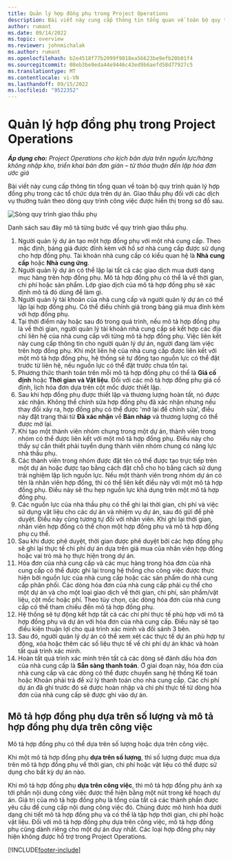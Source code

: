 ```yaml
---
title: Quản lý hợp đồng phụ trong Project Operations
description: Bài viết này cung cấp thông tin tổng quan về toàn bộ quy trình quản lý hợp đồng phụ thường gặp trong các tổ chức dựa trên dự án.
author: rumant
ms.date: 09/14/2022
ms.topic: overview
ms.reviewer: johnmichalak
ms.author: rumant
ms.openlocfilehash: b2e4518f77b2099f9818ea56623be9efb20b01f4
ms.sourcegitcommit: 08eb3be9eda44e9446c43ed9b6aefd58d77927c5
ms.translationtype: MT
ms.contentlocale: vi-VN
ms.lasthandoff: 09/15/2022
ms.locfileid: "9522352"
---
```

# <a name="subcontract-management-in-project-operations"></a>Quản lý hợp đồng phụ trong Project Operations


_**Áp dụng cho:** Project Operations cho kịch bản dựa trên nguồn lực/hàng không nhập kho, triển khai bản đơn giản – từ thỏa thuận đến lập hóa đơn ước giá_

Bài viết này cung cấp thông tin tổng quan về toàn bộ quy trình quản lý hợp đồng phụ trong các tổ chức dựa trên dự án. Giao thầu phụ đối với các dịch vụ thường tuân theo dòng quy trình công việc được hiển thị trong sơ đồ sau.

![Sòng quy trình giao thầu phụ](../media/SubcontractingProcessFlow.png)

Danh sách sau đây mô tả từng bước về quy trình giao thầu phụ.

1. Người quản lý dự án tạo một hợp đồng phụ với một nhà cung cấp. Theo mặc định, bảng giá được đính kèm với hồ sơ nhà cung cấp được sử dụng cho hợp đồng phụ. Tài khoản nhà cung cấp có kiểu quan hệ là **Nhà cung cấp** hoặc **Nhà cung ứng**.
2. Người quản lý dự án có thể lặp lại tất cả các giao dịch mua dưới dạng mục hàng trên hợp đồng phụ. Mô tả hợp đồng phụ có thể là về thời gian, chi phí hoặc sản phẩm. Lớp giao dịch của mô tả hợp đồng phụ sẽ xác định mô tả đó dùng để làm gì.
3. Người quản lý tài khoản của nhà cung cấp và người quản lý dự án có thể lặp lại hợp đồng phụ. Có thể điều chỉnh giá trong bảng giá mua đính kèm với hợp đồng phụ.
4. Tại thời điểm này hoặc sau đó trong quá trình, nếu mô tả hợp đồng phụ là về thời gian, người quản lý tài khoản nhà cung cấp sẽ kết hợp các địa chỉ liên hệ của nhà cung cấp với từng mô tả hợp đồng phụ. Việc liên kết này cung cấp thông tin cho người quản lý dự án, người đang làm việc trên hợp đồng phụ. Khi một liên hệ của nhà cung cấp được liên kết với một mô tả hợp đồng phụ, hệ thống sẽ tự động tạo nguồn lực có thể đặt trước từ liên hệ, nếu nguồn lực có thể đặt trước chưa tồn tại.
5. Phương thức thanh toán trên mỗi mô tả hợp đồng phụ có thể là **Giá cố định** hoặc **Thời gian và Vật liệu**. Đối với các mô tả hợp đồng phụ giá cố định, lịch hóa đơn dựa trên cột mốc được thiết lập.
6.  Sau khi hợp đồng phụ được thiết lập và thương lượng hoàn tất, nó được xác nhận. Không thể chỉnh sửa hợp đồng phụ đã xác nhận nhưng nếu thay đổi xảy ra, hợp đồng phụ có thể được 'mở lại để chỉnh sửa', điều này đặt trạng thái từ **Đã xác nhận** về **Bản nháp** và thương lượng có thể được mở lại. 
7.  Khi tạo một thành viên nhóm chung trong một dự án, thành viên trong nhóm có thể được liên kết với một mô tả hợp đồng phụ. Điều này cho thấy sự cần thiết phải tuyển dụng thành viên nhóm chung có năng lực nhà thầu phụ.
8.  Các thành viên trong nhóm được đặt tên có thể được tạo trực tiếp trên một dự án hoặc được tạo bằng cách đặt chỗ cho họ bằng cách sử dụng trải nghiệm lập lịch nguồn lực. Nếu một thành viên trong nhóm dự án có tên là nhân viên hợp đồng, thì có thể liên kết điều này với một mô tả hợp đồng phụ. Điều này sẽ thu hẹp nguồn lực khả dụng trên một mô tả hợp đồng phụ.
9.  Các nguồn lực của nhà thầu phụ có thể ghi lại thời gian, chi phí và việc sử dụng vật liệu cho các dự án và nhiệm vụ dự án, sau đó gửi để phê duyệt. Điều này cũng tương tự đối với nhân viên. Khi ghi lại thời gian, nhân viên hợp đồng có thể chọn một hợp đồng phụ và mô tả hợp đồng phụ cụ thể.
10. Sau khi được phê duyệt, thời gian được phê duyệt bởi các hợp đồng phụ sẽ ghi lại thực tế chi phí dự án dựa trên giá mua của nhân viên hợp đồng hoặc vai trò mà họ thực hiện trong dự án.
11. Hóa đơn của nhà cung cấp và các mục hàng trong hóa đơn của nhà cung cấp có thể được ghi lại trong hệ thống cho công việc được thực hiện bởi nguồn lực của nhà cung cấp hoặc các sản phẩm do nhà cung cấp phân phối. Các dòng hóa đơn của nhà cung cấp phải cụ thể cho một dự án và cho một loại giao dịch về thời gian, chi phí, sản phẩm/vật liệu, cột mốc hoặc phí. Theo tùy chọn, các dòng hóa đơn của nhà cung cấp có thể tham chiếu đến mô tả hợp đồng phụ.
12. Hệ thống sẽ tự động kết hợp tất cả các chi phí thực tế phù hợp với mô tả hợp đồng phụ và dự án với hóa đơn của nhà cung cấp. Điều này sẽ tạo điều kiện thuận lợi cho quá trình xác minh và đối sánh 3 bên.
13. Sau đó, người quản lý dự án có thể xem xét các thực tế dự án phù hợp tự động, xóa hoặc thêm các số liệu thực tế về chi phí dự án khác và hoàn tất quá trình xác minh.
14. Hoàn tất quá trình xác minh trên tất cả các dòng sẽ đánh dấu hóa đơn của nhà cung cấp là **Sẵn sàng thanh toán**. Ở giai đoạn này, hóa đơn của nhà cung cấp và các dòng có thể được chuyển sang hệ thống Kế toán hoặc Khoản phải trả để xử lý thanh toán cho nhà cung cấp. Các chi phí dự án đã ghi trước đó sẽ được hoàn nhập và chi phí thực tế từ dòng hóa đơn của nhà cung cấp sẽ được ghi vào dự án.

## <a name="quantity-based-subcontract-lines-and-work-based-subcontract-lines"></a>Mô tả hợp đồng phụ dựa trên số lượng và mô tả hợp đồng phụ dựa trên công việc

Mô tả hợp đồng phụ có thể dựa trên số lượng hoặc dựa trên công việc. 

Khi một mô tả hợp đồng phụ **dựa trên số lượng**, thì số lượng được mua dựa trên mô tả hợp đồng phụ về thời gian, chi phí hoặc vật liệu có thể được sử dụng cho bất kỳ dự án nào.

Khi mô tả hợp đồng phụ **dựa trên công việc**, thì mô tả hợp đồng phụ ánh xạ tới phần nội dung công việc được thể hiện bằng một nút trong kế hoạch dự án. Giá trị của mô tả hợp đồng phụ là tổng của tất cả các thành phần được yêu cầu để cung cấp nội dung công việc đó. Chúng được mô hình hóa dưới dạng chi tiết mô tả hợp đồng phụ và có thể là tập hợp thời gian, chi phí hoặc vật liệu. Đối với mô tả hợp đồng phụ dựa trên công việc, mô tả hợp đồng phụ cũng dành riêng cho một dự án duy nhất. Các loại hợp đồng phụ này hiện không được hỗ trợ trong Project Operations.

[!INCLUDE[footer-include](../../includes/footer-banner.md)]

